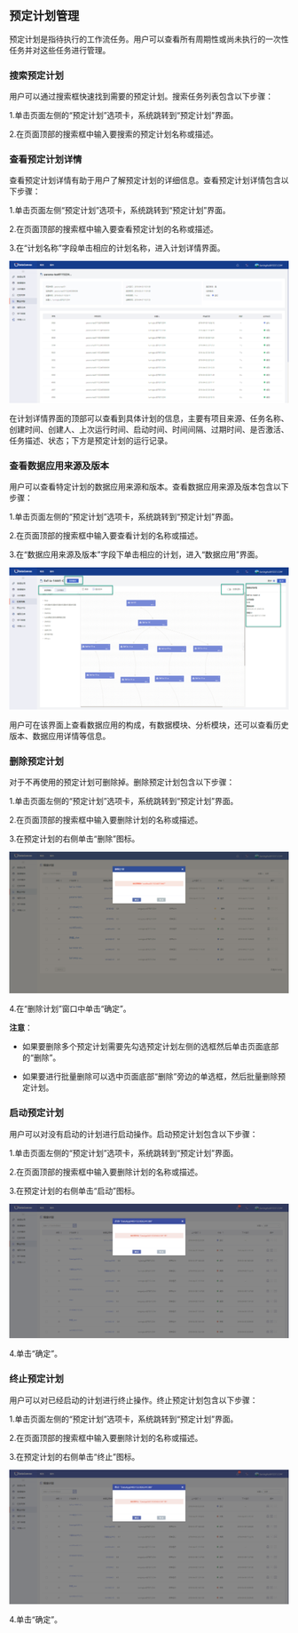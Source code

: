 ## 预定计划管理

预定计划是指待执行的工作流任务。用户可以查看所有周期性或尚未执行的一次性任务并对这些任务进行管理。

### 搜索预定计划

用户可以通过搜索框快速找到需要的预定计划。搜索任务列表包含以下步骤：

1.单击页面左侧的“预定计划”选项卡，系统跳转到“预定计划”界面。

2.在页面顶部的搜索框中输入要搜索的预定计划名称或描述。
  
### 查看预定计划详情

查看预定计划详情有助于用户了解预定计划的详细信息。查看预定计划详情包含以下步骤：

1.单击页面左侧“预定计划”选项卡，系统跳转到“预定计划”界面。

2.在页面顶部的搜索框中输入要查看预定计划的名称或描述。

3.在“计划名称”字段单击相应的计划名称，进入计划详情界面。

![](/assets/预定计划详情.png)

在计划详情界面的顶部可以查看到具体计划的信息，主要有项目来源、任务名称、创建时间、创建人、上次运行时间、启动时间、时间间隔、过期时间、是否激活、任务描述、状态；下方是预定计划的运行记录。

### 查看数据应用来源及版本

用户可以查看特定计划的数据应用来源和版本。查看数据应用来源及版本包含以下步骤：

1.单击页面左侧的“预定计划”选项卡，系统跳转到“预定计划”界面。

2.在页面顶部的搜索框中输入要查看计划的名称或描述。

3.在“数据应用来源及版本”字段下单击相应的计划，进入“数据应用”界面。

![](/assets/查看数据应用来源及版本.png)

用户可在该界面上查看数据应用的构成，有数据模块、分析模块，还可以查看历史版本、数据应用详情等信息。

### 删除预定计划

对于不再使用的预定计划可删除掉。删除预定计划包含以下步骤：

1.单击页面左侧的“预定计划”选项卡，系统跳转到“预定计划”界面。

2.在页面顶部的搜索框中输入要删除计划的名称或描述。

3.在预定计划的右侧单击“删除”图标。

![](/assets/删除计划.png)

4.在“删除计划”窗口中单击“确定”。

**注意**：

* 如果要删除多个预定计划需要先勾选预定计划左侧的选框然后单击页面底部的“删除”。

* 如果要进行批量删除可以选中页面底部“删除”旁边的单选框，然后批量删除预定计划。

### 启动预定计划

用户可以对没有启动的计划进行启动操作。启动预定计划包含以下步骤：

1.单击页面左侧的“预定计划”选项卡，系统跳转到“预定计划”界面。

2.在页面顶部的搜索框中输入要删除计划的名称或描述。

3.在预定计划的右侧单击“启动”图标。

![](/assets/启动预定计划.png)

4.单击“确定”。

### 终止预定计划

用户可以对已经启动的计划进行终止操作。终止预定计划包含以下步骤：

1.单击页面左侧的“预定计划”选项卡，系统跳转到“预定计划”界面。

2.在页面顶部的搜索框中输入要删除计划的名称或描述。

3.在预定计划的右侧单击“终止”图标。

![](/assets/终止预定计划.png)

4.单击“确定”。




















